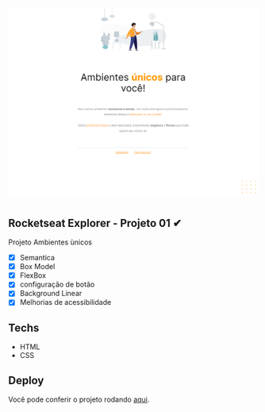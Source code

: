 ![ambientesUnicos](imagens/Ambientes-unicos.png)

#

## Rocketseat Explorer - Projeto 01 ✔

Projeto Ambientes ùnicos

- [x] Semantica
- [x] Box Model
- [x] FlexBox
- [x] configuração de botão
- [x] Background Linear
- [x] Melhorias de acessibilidade

## Techs

- HTML
- CSS

## Deploy

Você pode conferir o projeto rodando [aqui](https://idyllic-babka-acc314.netlify.app).
